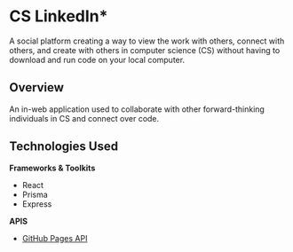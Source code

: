 # CS LinkedIn*
A social platform creating a way to view the work with others, connect with others, and create with others in computer science (CS) without having to download and run code on your local computer.

## Overview
 An in-web application used to collaborate with other forward-thinking individuals in CS and connect over code.


## Technologies Used
**Frameworks & Toolkits**
- React
- Prisma
- Express

**APIS**
- [GitHub Pages API](https://docs.github.com/en/rest/pages?apiVersion=2022-11-28)
